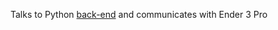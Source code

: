 Talks to Python [back-end](https://github.com/merttoka/int_fab_server) and communicates with Ender 3 Pro